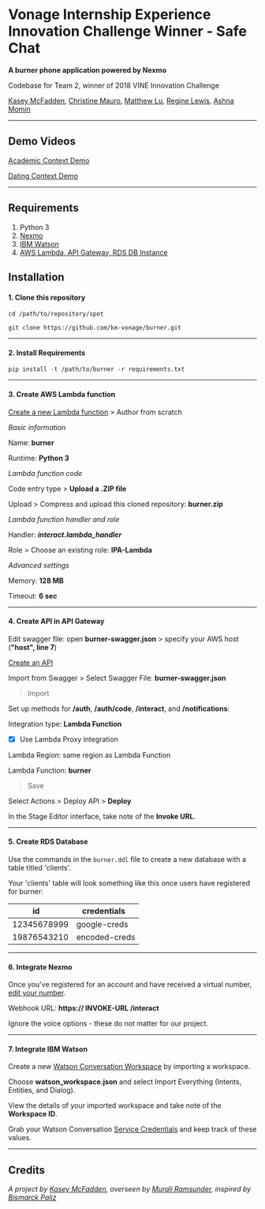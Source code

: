 # Vonage Internship Experience Innovation Challenge Winner - Safe Chat

**A burner phone application powered by Nexmo**

Codebase for Team 2, winner of 2018 VINE Innovation Challenge

[Kasey McFadden](https://www.linkedin.com/in/kaseymcfadden/), [Christine Mauro](https://www.linkedin.com/in/christine-mauro/), [Matthew Lu](https://www.linkedin.com/in/matt-lu/), [Regine Lewis](https://www.linkedin.com/in/regine-lewis-2a902310a/), [Ashna Momin](https://www.linkedin.com/in/ashna-momin-55a490141/)

------

## Demo Videos

[Academic Context Demo](https://drive.google.com/file/d/1sYojogOwENroZwGfyszMS4I8V22fZdmP/view?usp=sharing)

[Dating Context Demo](https://drive.google.com/file/d/1e95CS3PoCqch5SrClrj3eBz9L0nO0ZMi/view?usp=sharing)

------

## Requirements

1. Python 3
2. [Nexmo](https://nexmo.com/sign-up)
3. [IBM Watson](https://www.ibm.com/watson/)
4. [AWS Lambda, API Gateway, RDS DB Instance](https://aws.amazon.com/free/)

## Installation

#### 1. Clone this repository

`cd /path/to/repository/spot`

`git clone https://github.com/km-vonage/burner.git`

___

#### 2. Install Requirements

`pip install -t /path/to/burner -r requirements.txt`

___

#### 3. Create AWS Lambda function

[Create a new Lambda function](https://console.aws.amazon.com/lambda#/create/) > Author from scratch

_Basic information_

Name: **burner**

Runtime: **Python 3**

_Lambda function code_

Code entry type > **Upload a .ZIP file**

Upload > Compress and upload this cloned repository: **burner.zip**

_Lambda function handler and role_

Handler: **_interact.lambda_handler_**

Role > Choose an existing role: **IPA-Lambda**

_Advanced settings_

Memory: **128 MB**

Timeout: **6 sec**

___

#### 4. Create API in API Gateway

Edit swagger file: open **burner-swagger.json** > specify your AWS host (**"host", line 7**)

[Create an API](https://console.aws.amazon.com/apigateway#/apis/create)

Import from Swagger > Select Swagger File: **burner-swagger.json**

> Import 

Set up methods for **/auth**, **/auth/code**, **/interact**, and **/notifications**:

Integration type: **Lambda Function**

- [x] Use Lambda Proxy integration

Lambda Region: same region as Lambda Function

Lambda Function: **burner** 

> Save

Select Actions > Deploy API > **Deploy**

In the Stage Editor interface, take note of the **Invoke URL**.

___

#### 5. Create RDS Database

Use the commands in the `burner.ddl` file to create a new database with a table titled 'clients'.

Your 'clients' table will look something like this once users have registered for burner:

|      id       |  credentials  |
| ------------- |---------------|
| 12345678999   | google-creds  |
| 19876543210   | encoded-creds |

___

#### 6. Integrate Nexmo

Once you've registered for an account and have received a virtual number, [edit your number](https://dashboard.nexmo.com/your-numbers).

Webhook URL: **https:// INVOKE-URL /interact**

Ignore the voice options - these do not matter for our project.

___

#### 7. Integrate IBM Watson

Create a new [Watson Conversation Workspace](https://watson-conversation.ng.bluemix.net) by importing a workspace.

Choose **watson_workspace.json** and select Import Everything (Intents, Entities, and Dialog).

View the details of your imported workspace and take note of the **Workspace ID**.

Grab your Watson Conversation [Service Credentials](https://www.ibm.com/watson/developercloud/doc/common/getting-started-credentials.html) and keep track of these values.

___

## Credits

*A project by [Kasey McFadden](https://www.linkedin.com/in/kaseymcfadden), overseen by [Murali Ramsunder](https://www.linkedin.com/in/murali-ramsunder-5025856/), inspired by [Bismarck Paliz](https://www.linkedin.com/in/bismarckpaliz/)*

